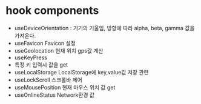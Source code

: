 # hook components 
  - useDeviceOrientation 
    : 기기의 기울임, 방향에 따라 alpha, beta, gamma 값을 가져온다.
  - useFavicon
    Favicon 설정
  - useGeolocation
   현재 위치 gps값 계산
  - useKeyPress
  - 특정 키 입력시 값을 get
  - useLocalStorage
    LocalStorage에 key,value값 저장 관련
  - useLockScroll
    스크롤바 제어 
  - useMousePosition
    현재 마우스 위치 값 get
  - useOnlineStatus
    Network환경 값
